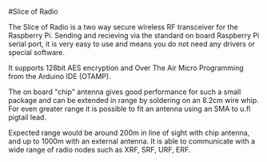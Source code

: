 <!--
---
name: Slice of Radio
class: board
type: RF
formfactor: Custom
manufacturer: Ciseco
description: A two way RF transceiver for the Raspberry Pi
url: https://www.wirelessthings.net/slice-of-radio-wireless-rf-transciever-for-the-raspberry-pi
buy: https://www.wirelessthings.net/slice-of-radio-wireless-rf-transciever-for-the-raspberry-pi
image: 'slice-of-radio.png'
pincount: 26
eeprom: no
power: 3v3
pin:
  '8':
    name: Send
    direction: output
  '10':
    name: Receive
    direction: input
  '15':
    name: Program
    mode: output
-->
#Slice of Radio

The Slice of Radio is a two way secure wireless RF transceiver for the Raspberry Pi. Sending and recieving via the standard on board Raspberry Pi serial port, it is very easy to use and means you do not need any drivers or special software.

It supports 128bit AES encryption and Over The Air Micro Programming from the Arduino IDE (OTAMP).

The on board "chip" antenna gives good performance for such a small package and can be extended in range by soldering on an 8.2cm wire whip. For even greater range it is possible to fit an antenna using an SMA to u.fl pigtail lead.

Expected range would be around 200m in line of sight with chip antenna, and up to 1000m with an external antenna. It is able to communicate with a wide range of radio nodes such as XRF, SRF, URF, ERF.
